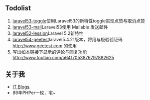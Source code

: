 
## Todolist
1. [laravel53-toggle](https://github.com/cqkd6381/laravel53-toggle)使用Laravel53的新特性toggle实现点赞与取消点赞
2. [laravel53-mail](https://github.com/cqkd6381/laravel53-mail)Laravel53使用 Mailable 发送邮件 
3. [laravel52-lession](https://github.com/cqkd6381/laravel52-lession)Laravel 5.2新特性
4. [laravel54-geetest](https://github.com/cqkd6381/laravel54-geetest)laravel5.4.21版本，将用与极验验证码 http://www.geetest.com 的使用
5. 写出如本链接下显示的评论与回复功能<http://www.toutiao.com/a6417053876797882625>
## 关于我
- [IT Blogs](http://www.cqkd6381.com).
- 89年PHPer一枚，宅~






